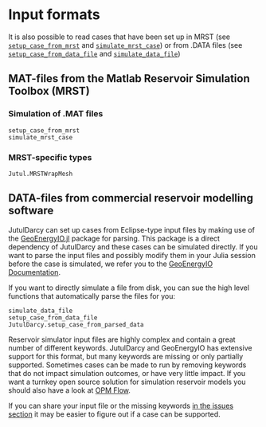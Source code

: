 
# Input formats

It is also possible to read cases that have been set up in MRST (see [`setup_case_from_mrst`](@ref) and [`simulate_mrst_case`](@ref)) or from .DATA files (see [`setup_case_from_data_file`](@ref) and [`simulate_data_file`](@ref))

## MAT-files from the Matlab Reservoir Simulation Toolbox (MRST)

### Simulation of .MAT files

```@docs
setup_case_from_mrst
simulate_mrst_case
```

### MRST-specific types

```@docs
Jutul.MRSTWrapMesh
```

## DATA-files from commercial reservoir modelling software

JutulDarcy can set up cases from Eclipse-type input files by making use of the [GeoEnergyIO.jl](https://github.com/sintefmath/GeoEnergyIO.jl) package for parsing. This package is a direct dependency of JutulDarcy and these cases can be simulated directly. If you want to parse the input files and possibly modify them in your Julia session before the case is simulated, we refer you to the [GeoEnergyIO Documentation](https://sintefmath.github.io/GeoEnergyIO.jl/dev/).

If you want to directly simulate a file from disk, you can sue the high level functions that automatically parse the files for you:

```@docs
simulate_data_file
setup_case_from_data_file
JutulDarcy.setup_case_from_parsed_data
```

Reservoir simulator input files are highly complex and contain a great number of
different keywords. JutulDarcy and GeoEnergyIO has extensive support for this
format, but many keywords are missing or only partially supported. Sometimes
cases can be made to run by removing keywords that do not impact simulation
outcomes, or have very little impact. If you want a turnkey open source solution
for simulation reservoir models you should also have a look at [OPM
Flow](https://opm-project.org/).

If you can share your input file or the missing keywords [in the issues
section](https://github.com/sintefmath/JutulDarcy.jl/issues) it may be easier to
figure out if a case can be supported.
